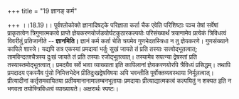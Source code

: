 +++
title = "19 ज्ञानङ् कर्म"

+++
।।18.19।। पूर्वश्लोकोक्ते ज्ञानादिषट्के परिज्ञाता कर्ता चैक एवेति
परिशिष्टाः पञ्च तेषां सर्वेषां प्राकृतत्वेन त्रिगुणात्मकत्वे प्राप्ते
ज्ञेयकरणयोर्जडयोर्घटकुठारकल्पयोः परिसंख्यार्थं त्रयाणामेव प्रत्येकं
त्रिविधत्वं विवरीतुं प्रतिजानीते -- **ज्ञानमिति।** ज्ञानं कर्म कर्ता
चेति त्रयमेव गुणभेदतस्त्रिधा न तु ज्ञेयकरणे। गुणसंख्याने कापिले
शास्त्रे। यद्यपि तत्र एकस्यां प्रमदायां भर्तुः सुखं जायते तं प्रति
तस्याः सत्त्वोद्भूतत्वात्; तामविन्दतश्चैत्रस्य दुःखं जायते तं प्रति
तस्याः रजोद्भूतत्वात्। तस्यामेव सपत्न्या द्वेषस्तां प्रति
तस्यास्तमोद्भूतत्वात्। प्रमदयैव सर्वे भावा व्याख्याता इति कापिलानां
ज्ञेयकरणयोरपि त्रैविध्यं प्रसिद्धम्। तथापि प्रमदादय एकस्यैव पुंसो
निमित्तभेदेन प्रीतिदुःखद्वेषविषया अपि भवन्तीति पूर्वोक्तव्यवस्थाया
निर्मूलत्वात्। प्रीत्यादीनां कर्तृसमवायितया प्रतीयमानानामालम्बनभूतायाः
प्रमदायाः प्रीत्याद्यात्मकत्वं कल्पयितुं न शक्यत इति न भगवता
तयोस्त्रिविधत्वं व्याख्यायते। अक्षरार्थः स्पष्टः।
